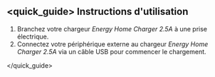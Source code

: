 ## <quick_guide> Instructions d'utilisation

1. Branchez votre chargeur *Energy Home Charger 2.5A* à une prise électrique.
2. Connectez votre périphérique externe au chargeur *Energy Home Charger 2.5A* via un câble USB pour
commencer le chargement.

</quick_guide>
